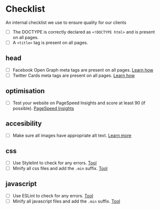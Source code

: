 # Checklist

An internal checklist we use to ensure quality for our clients

- [ ] The DOCTYPE is correctly declared as `<!DOCTYPE html>` and is present on all pages.
- [ ] A `<title>` tag is present on all pages.

## head

- [ ] Facebook Open Graph meta tags are present on all pages. [Learn how](resources/open-graph.md)
- [ ] Twitter Cards meta tags are present on all pages. [Learn how](resources/twitter-cards.md)

## optimisation

- [ ] Test your website on PageSpeed Insights and score at least 90 (if possible). [PageSpeed Insights]([https://pagespeed.web.dev)

## accesibility

- [ ] Make sure all images have appropriate alt text. [Learn more](resources/alt-text.md)

## css

- [ ] Use Stylelint to check for any errors. [Tool](https://stylelint.io)
- [ ] Minify all css files and add the `.min` suffix. [Tool](https://github.com/ben-eb/cssnano)

## javascript

- [ ] Use ESLint to check for any errors. [Tool](https://eslint.org)
- [ ] Minify all javascript files and add the `.min` suffix. [Tool](https://github.com/mishoo/UglifyJS2)